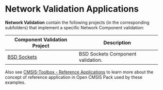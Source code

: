 # Network Validation Applications

**Network Validation** contain the following projects (in the corresponding subfolders) that implement a specific Network Component validation:

| Component Validation Project                  | Description                                                                                   |
|-----------------------------------------------|-----------------------------------------------------------------------------------------------|
| [BSD Sockets](./BSD_Sockets)                  | BSD Sockets Component validation.                                                             |

Also see [CMSIS-Toolbox - Reference Applications](https://github.com/Open-CMSIS-Pack/cmsis-toolbox/blob/main/docs/ReferenceApplications.md) to learn more about the concept of reference application in Open CMSIS Pack used by these examples.
